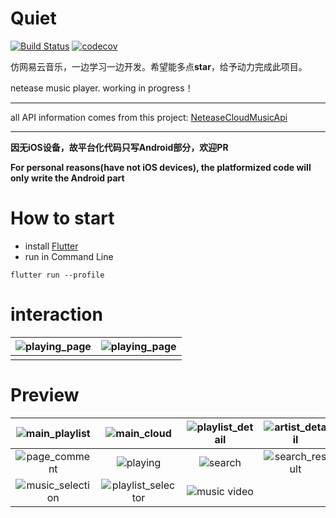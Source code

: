 # Quiet 
[![Build Status](https://travis-ci.com/boyan01/quiet-flutter.svg?branch=master)](https://travis-ci.com/boyan01/quiet-flutter)
[![codecov](https://codecov.io/gh/boyan01/quiet-flutter/branch/master/graph/badge.svg)](https://codecov.io/gh/boyan01/quiet-flutter)

仿网易云音乐，一边学习一边开发。希望能多点**star**，给予动力完成此项目。

netease music player. working in progress！

---

all API information comes from this project: [NeteaseCloudMusicApi](https://github.com/Binaryify/NeteaseCloudMusicApi) 

---

**因无iOS设备，故平台化代码只写Android部分，欢迎PR**

**For personal reasons(have not iOS devices), the platformized code will only write the Android part**


# How to start

 * install [Flutter](https://flutter.io/docs/get-started/install)
 * run in Command Line
 ```
 flutter run --profile
 ```

# interaction

| ![playing_page](./_preview/playing_Interaction.gif) | ![playing_page](./_preview/mv_rise.gif) |
| :-------------------------------------------------: | :-------------------------------------: |
|                                                     |                                         |


# Preview

|  ![main_playlist](./_preview/main_playlists.jpg)   |        ![main_cloud](./_preview/main_cloud.jpg)        | ![playlist_detail](./_preview/playlist_detail.jpg) | ![artist_detail](./_preview/artist_detail.jpg) |
| :------------------------------------------------: | :----------------------------------------------------: | :------------------------------------------------: | :--------------------------------------------: |
|    ![page_comment](./_preview/page_comment.jpg)    |           ![playing](./_preview/playing.jpg)           |          ![search](./_preview/search.jpg)          | ![search_result](./_preview/search_result.jpg) |
| ![music_selection](./_preview/music_selection.jpg) | ![playlist_selector](./_preview/playlist_selector.jpg) |   ![music video](https://boyan01.github.io/quiet/music_video.png)   |                                                |


